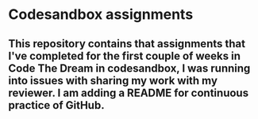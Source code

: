# Codesandbox assignments
## This repository contains that assignments that I've completed for the first couple of weeks in Code The Dream in codesandbox, I was running into issues with sharing my work with my reviewer. I am adding a README for continuous practice of GitHub. 
